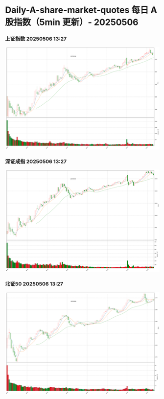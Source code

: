
# Daily-A-share-market-quotes 每日 A 股指数（5min 更新）- 20250506

### 上证指数 20250506 13:27
![](./fig/2025/5/20250506-sh000001.png)

### 深证成指 20250506 13:27
![](./fig/2025/5/20250506-sz399001.png)

### 北证50 20250506 13:27
![](./fig/2025/5/20250506-bj899050.png)

